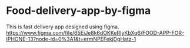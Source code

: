 # Food-delivery-app-by-figma
This is fast delivery app  designed using figma.
https://www.figma.com/file/65EiJe8k6dOKKeRIyKbXq6/FOOD-APP-FOR-IPHONE-13?node-id=0%3A1&t=ermNPEFekjDgHatz-1
